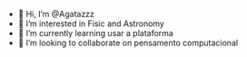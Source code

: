 - 👋 Hi, I’m @Agatazzz
- 👀 I’m interested in Fisic and Astronomy
- 🌱 I’m currently learning usar a plataforma
- 💞️ I’m looking to collaborate on pensamento computacional

<!---
Agatazzz/Agatazzz is a ✨ special ✨ repository because its `README.md` (this file) appears on your GitHub profile.
You can click the Preview link to take a look at your changes.
--->
